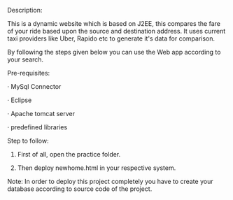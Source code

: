 Description:

This is a dynamic website which is based on J2EE, this compares the fare of your ride based upon the source and destination address. 
It uses current taxi providers like Uber, Rapido etc to generate it's data for comparison.

By following the steps given below you can use the Web app according to your search.

 

Pre-requisites:

·      MySql Connector

·      Eclipse

·      Apache tomcat server

·      predefined libraries

Step to follow:

1.  First of all, open the practice folder.

2.  Then deploy newhome.html in your respective system.


Note: In order to deploy this project completely you have to create your database according to source code of the project.
